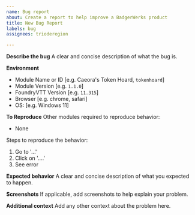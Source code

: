```yaml
---
name: Bug report
about: Create a report to help improve a BadgerWerks product
title: New Bug Report
labels: bug
assignees: trioderegion

---
```


**Describe the bug**
A clear and concise description of what the bug is.

**Environment**
 - Module Name or ID [e.g. Caeora's Token Hoard, `tokenhoard`]
 - Module Version [e.g. `1.1.0`]
 - FoundryVTT Version [e.g. `11.315`]
 - Browser [e.g. chrome, safari]
 - OS: [e.g. Windows 11]

**To Reproduce**
Other modules required to reproduce behavior:
* None

Steps to reproduce the behavior:
1. Go to '...'
2. Click on '....'
3. See error

**Expected behavior**
A clear and concise description of what you expected to happen.

**Screenshots**
If applicable, add screenshots to help explain your problem.

**Additional context**
Add any other context about the problem here.
